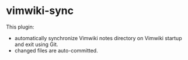 # vimwiki-sync

This plugin:

 - automatically synchronize Vimwiki notes directory on Vimwiki startup and exit using Git.
 - changed files are auto-committed. 

